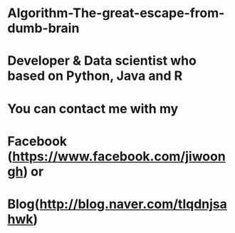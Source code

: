 # Algorithm-The-great-escape-from-dumb-brain
# Developer & Data scientist who based on Python, Java and R
#
# You can contact me with my 
# Facebook (https://www.facebook.com/jiwoongh) or 
# Blog(http://blog.naver.com/tlqdnjsahwk)
